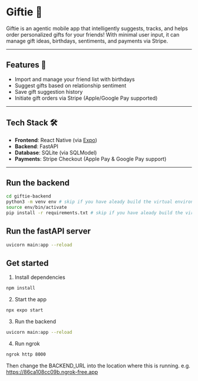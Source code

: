 # Giftie 🎁

Giftie is an agentic mobile app that intelligently suggests, tracks, and helps order personalized gifts for your friends! With minimal user input, it can manage gift ideas, birthdays, sentiments, and payments via Stripe.

---

## Features 📱

- Import and manage your friend list with birthdays
- Suggest gifts based on relationship sentiment
- Save gift suggestion history
- Initiate gift orders via Stripe (Apple/Google Pay supported)

---

## Tech Stack 🛠

- **Frontend**: React Native (via [Expo](https://expo.dev/))
- **Backend**: FastAPI
- **Database**: SQLite (via SQLModel)
- **Payments**: Stripe Checkout (Apple Pay & Google Pay support)

---

## Run the backend

```bash
cd giftie-backend
python3 -m venv env # skip if you have aleady build the virtual environment
source env/bin/activate
pip install -r requirements.txt # skip if you have aleady build the virtual environment
```

## Run the fastAPI server

```bash
uvicorn main:app --reload
```


## Get started

1. Install dependencies

```bash
npm install
```

2. Start the app

```bash
npx expo start
```

3. Run the backend

```bash
uvicorn main:app --reload
```

4. Run ngrok

```bash
ngrok http 8000
```

Then change the BACKEND_URL into the location where this is running. e.g. https://86ca108cc09b.ngrok-free.app